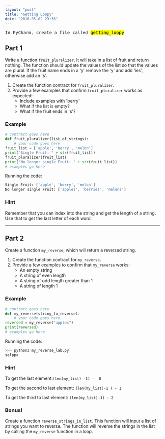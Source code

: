 ```yaml
---
layout: "post"
title: "Getting Loopy"
date: "2016-05-02 23:36"
---
```


<span class="mega-octicon octicon-file-code"></span>
<kbd>In PyCharm, create a file called <mark>getting_loopy</mark></kbd>


## Part 1
Write a function `fruit_pluralizer`. It will take in a list of fruit and return nothing. The function should update the values of the list so that the values are plural. If the fruit name ends in a 'y' remove the 'y' and add 'ies', otherwise add an 's'.

1. Create the function contract for `fruit_pluralizer`.
2. Provide a few examples that confirm `fruit_pluralizer` works as expected:
	* Include examples with 'berry'
	* What if the list is empty?
	* What if the fruit ends in 's'?

### Example

```python
# contract goes here
def fruit_pluralizer(list_of_strings):
	# your code goes here
fruit_list = ['apple', 'berry', 'melon']
print("Single Fruit: " + str(fruit_list))
fruit_pluralizer(fruit_list)
print("No longer single Fruit: " + str(fruit_list))
# examples go here
```

Running the code:

```python
Single Fruit: ['apple', 'berry', 'melon']
No longer single Fruit: ['apples', 'berries', 'melons']

```

### Hint
Remember that you can index into the string and get the length of a string. Use that to get the last letter of each word.

---

## Part 2
Create a function `my_reverse`, which will return a reversed string.

1. Create the function contract for `my_reverse`.
2. Provide a few examples to confirm that `my_reverse` works:
	* An empty string
	* A string of even length
	* A string of odd length greater than 1
	* A string of length 1

### Example

```python
# contract goes here
def my_reverse(string_to_reverse):
	# your code goes here
reversed = my_reverse("apples")
print(reversed)
# examples go here
```

Running the code:

```python
>>> python3 my_reverse_lab.py
selppa
```

### Hint
To get the last element:`(len(my_list) -1) -  0`

To get the second to last element: `(len(my_list)-1 ) - 1`

To get the third to last element: `(len(my_list)-1) - 2`


### Bonus!
Create a function `reverse_strings_in_list`. This function will input a list of strings you want to reverse. The function will reverse the strings in the list by calling the `my_reverse` function in a loop.
